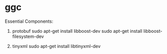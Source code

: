 ggc
===

Essential Components:

1. protobuf
sudo apt-get install libboost-dev
sudo apt-get install libboost-filesystem-dev

2. tinyxml
sudo apt-get install libtinyxml-dev
